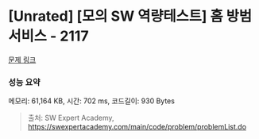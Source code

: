 # [Unrated] [모의 SW 역량테스트] 홈 방범 서비스 - 2117 

[문제 링크](https://swexpertacademy.com/main/code/problem/problemDetail.do?contestProbId=AV5V61LqAf8DFAWu) 

### 성능 요약

메모리: 61,164 KB, 시간: 702 ms, 코드길이: 930 Bytes



> 출처: SW Expert Academy, https://swexpertacademy.com/main/code/problem/problemList.do